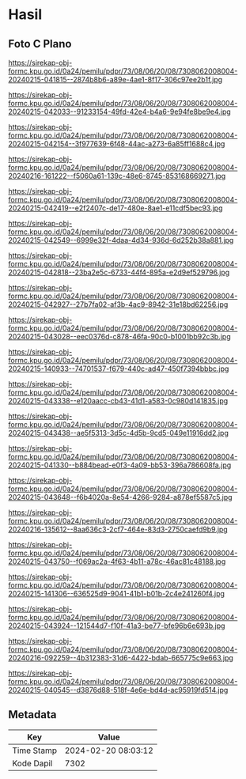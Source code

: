 # Hasil

## Foto C Plano

https://sirekap-obj-formc.kpu.go.id/0a24/pemilu/pdpr/73/08/06/20/08/7308062008004-20240215-041815--2874b8b6-a89e-4ae1-8f17-306c97ee2b1f.jpg

https://sirekap-obj-formc.kpu.go.id/0a24/pemilu/pdpr/73/08/06/20/08/7308062008004-20240215-042033--91233154-49fd-42e4-b4a6-9e94fe8be9e4.jpg

https://sirekap-obj-formc.kpu.go.id/0a24/pemilu/pdpr/73/08/06/20/08/7308062008004-20240215-042154--3f977639-6f48-44ac-a273-6a85ff1688c4.jpg

https://sirekap-obj-formc.kpu.go.id/0a24/pemilu/pdpr/73/08/06/20/08/7308062008004-20240216-161222--f5060a61-139c-48e6-8745-853168669271.jpg

https://sirekap-obj-formc.kpu.go.id/0a24/pemilu/pdpr/73/08/06/20/08/7308062008004-20240215-042419--e2f2407c-de17-480e-8ae1-e11cdf5bec93.jpg

https://sirekap-obj-formc.kpu.go.id/0a24/pemilu/pdpr/73/08/06/20/08/7308062008004-20240215-042549--6999e32f-4daa-4d34-936d-6d252b38a881.jpg

https://sirekap-obj-formc.kpu.go.id/0a24/pemilu/pdpr/73/08/06/20/08/7308062008004-20240215-042818--23ba2e5c-6733-44f4-895a-e2d9ef529796.jpg

https://sirekap-obj-formc.kpu.go.id/0a24/pemilu/pdpr/73/08/06/20/08/7308062008004-20240215-042927--27b7fa02-af3b-4ac9-8942-31e18bd62256.jpg

https://sirekap-obj-formc.kpu.go.id/0a24/pemilu/pdpr/73/08/06/20/08/7308062008004-20240215-043028--eec0376d-c878-46fa-90c0-b1001bb92c3b.jpg

https://sirekap-obj-formc.kpu.go.id/0a24/pemilu/pdpr/73/08/06/20/08/7308062008004-20240215-140933--74701537-f679-440c-ad47-450f7394bbbc.jpg

https://sirekap-obj-formc.kpu.go.id/0a24/pemilu/pdpr/73/08/06/20/08/7308062008004-20240215-043338--e120aacc-cb43-41d1-a583-0c980d141835.jpg

https://sirekap-obj-formc.kpu.go.id/0a24/pemilu/pdpr/73/08/06/20/08/7308062008004-20240215-043438--ae5f5313-3d5c-4d5b-9cd5-049e11916dd2.jpg

https://sirekap-obj-formc.kpu.go.id/0a24/pemilu/pdpr/73/08/06/20/08/7308062008004-20240215-041330--b884bead-e0f3-4a09-bb53-396a786608fa.jpg

https://sirekap-obj-formc.kpu.go.id/0a24/pemilu/pdpr/73/08/06/20/08/7308062008004-20240215-043648--f6b4020a-8e54-4266-9284-a878ef5587c5.jpg

https://sirekap-obj-formc.kpu.go.id/0a24/pemilu/pdpr/73/08/06/20/08/7308062008004-20240216-135612--8aa636c3-2cf7-464e-83d3-2750caefd9b9.jpg

https://sirekap-obj-formc.kpu.go.id/0a24/pemilu/pdpr/73/08/06/20/08/7308062008004-20240215-043750--f069ac2a-4f63-4b11-a78c-46ac81c48188.jpg

https://sirekap-obj-formc.kpu.go.id/0a24/pemilu/pdpr/73/08/06/20/08/7308062008004-20240215-141306--636525d9-9041-41b1-b01b-2c4e241260f4.jpg

https://sirekap-obj-formc.kpu.go.id/0a24/pemilu/pdpr/73/08/06/20/08/7308062008004-20240215-043924--121544d7-f10f-41a3-be77-bfe96b6e693b.jpg

https://sirekap-obj-formc.kpu.go.id/0a24/pemilu/pdpr/73/08/06/20/08/7308062008004-20240216-092259--4b312383-31d6-4422-bdab-665775c9e663.jpg

https://sirekap-obj-formc.kpu.go.id/0a24/pemilu/pdpr/73/08/06/20/08/7308062008004-20240215-040545--d3876d88-518f-4e6e-bd4d-ac95919fd514.jpg


## Metadata

| Key        | Value               |
| ---------- | ------------------- |
| Time Stamp | 2024-02-20 08:03:12 |
| Kode Dapil | 7302                |



